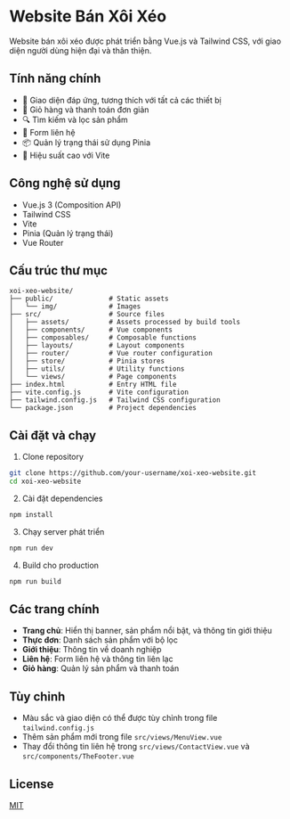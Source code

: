 # Website Bán Xôi Xéo

Website bán xôi xéo được phát triển bằng Vue.js và Tailwind CSS, với giao diện người dùng hiện đại và thân thiện.

## Tính năng chính

- 📱 Giao diện đáp ứng, tương thích với tất cả các thiết bị
- 🛒 Giỏ hàng và thanh toán đơn giản
- 🔍 Tìm kiếm và lọc sản phẩm
- 📝 Form liên hệ
- 📦 Quản lý trạng thái sử dụng Pinia
- 🚀 Hiệu suất cao với Vite

## Công nghệ sử dụng

- Vue.js 3 (Composition API)
- Tailwind CSS
- Vite
- Pinia (Quản lý trạng thái)
- Vue Router

## Cấu trúc thư mục

```
xoi-xeo-website/
├── public/              # Static assets
│   └── img/             # Images
├── src/                 # Source files
│   ├── assets/          # Assets processed by build tools
│   ├── components/      # Vue components
│   ├── composables/     # Composable functions
│   ├── layouts/         # Layout components
│   ├── router/          # Vue router configuration
│   ├── store/           # Pinia stores
│   ├── utils/           # Utility functions
│   └── views/           # Page components
├── index.html           # Entry HTML file
├── vite.config.js       # Vite configuration
├── tailwind.config.js   # Tailwind CSS configuration
└── package.json         # Project dependencies
```

## Cài đặt và chạy

1. Clone repository

```bash
git clone https://github.com/your-username/xoi-xeo-website.git
cd xoi-xeo-website
```

2. Cài đặt dependencies

```bash
npm install
```

3. Chạy server phát triển

```bash
npm run dev
```

4. Build cho production

```bash
npm run build
```

## Các trang chính

- **Trang chủ**: Hiển thị banner, sản phẩm nổi bật, và thông tin giới thiệu
- **Thực đơn**: Danh sách sản phẩm với bộ lọc
- **Giới thiệu**: Thông tin về doanh nghiệp
- **Liên hệ**: Form liên hệ và thông tin liên lạc
- **Giỏ hàng**: Quản lý sản phẩm và thanh toán

## Tùy chỉnh

- Màu sắc và giao diện có thể được tùy chỉnh trong file `tailwind.config.js`
- Thêm sản phẩm mới trong file `src/views/MenuView.vue`
- Thay đổi thông tin liên hệ trong `src/views/ContactView.vue` và `src/components/TheFooter.vue`

## License

[MIT](https://choosealicense.com/licenses/mit/) 